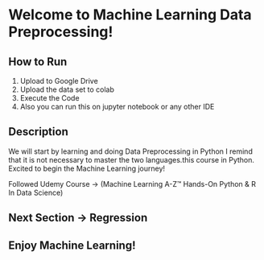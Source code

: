 # Welcome to Machine Learning Data Preprocessing!

## How to Run

1. Upload to Google Drive
2. Upload the data set to colab
3. Execute the Code
4. Also you can run this on jupyter notebook or any other IDE

## Description

We will start by learning and doing Data Preprocessing in Python I remind that it is not necessary to master the two languages.this course in Python.
Excited to begin the Machine Learning journey!

Followed Udemy Course -> (Machine Learning A-Z™ Hands-On Python & R In Data Science)

## Next Section -> Regression

## Enjoy Machine Learning!